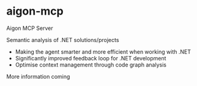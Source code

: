 # aigon-mcp
Aigon MCP Server

Semantic analysis of .NET solutions/projects
- Making the agent smarter and more efficient when working with .NET
- Significantly improved feedback loop for .NET development
- Optimise context management through code graph analysis

More information coming
